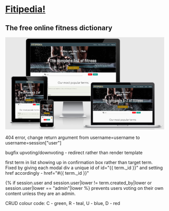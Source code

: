 # **[Fitipedia!](https://fitipedia.herokuapp.com)**

## The free online fitness dictionary

![](libraries/readme_images/site_responsiveness.png)


404 error, change return argument from username=username to username=session["user"]

bugfix upvoting/downvoting - redirect rather than render template

first term in list showing up in confirmation box rather than target term. Fixed by giving each modal div a unique id of id="{{ term._id }}" and setting href accordingly - href="#{{ term._id }}"

{% if session.user and session.user|lower != term.created_by|lower or session.user|lower == "admin"|lower %}
prevents users voting on their own content unless they are an admin.

CRUD colour code: C - green, R - teal, U - blue, D - red